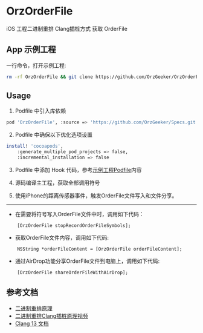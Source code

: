 # OrzOrderFile

iOS 工程二进制重排 Clang插桩方式 获取 OrderFile

## App 示例工程

一行命令，打开示例工程: 

```bash
rm -rf OrzOrderFile && git clone https://github.com/OrzGeeker/OrzOrderFile.git && cd OrzOrderFile/App && bundle && bundle exec pod install && xed .
```

## Usage

1. Podfile 中引入库依赖

```bash
pod 'OrzOrderFile', :source => 'https://github.com/OrzGeeker/Specs.git'
```

2. Podfile 中确保以下优化选项设置

```bash
install! 'cocoapods',
    :generate_multiple_pod_projects => false,
    :incremental_installation => false
```

3. Podfile 中添加 Hook 代码，参考[示例工程Podfile](./App/Podfile)内容

4. 源码编译主工程，获取全部调用符号

5. 使用iPhone的距离传感器事件，触发OrderFile文件写入和文件分享。

---

    
- 在需要将符号写入OrderFile文件中时，调用如下代码：

```objc
    [OrzOrderFile stopRecordOrderFileSymbols];
```

- 获取OrderFile文件内容，调用如下代码:

```objc
    NSString *orderFileContent = [OrzOrderFile orderFileContent];
```

- 通过AirDrop功能分享OrderFile文件到电脑上，调用如下代码:

```objc
    [OrzOrderFile shareOrderFileWithAirDrop];
```

## 参考文档

- [二进制重排原理](http://www.zyiz.net/tech/detail-127196.html)
- [二进制重排Clang插桩原理视频](https://youtu.be/9ys2iiVdcKk)
- [Clang 13 文档](https://clang.llvm.org/docs/UsersManual.html)



